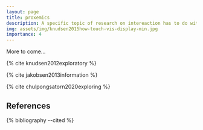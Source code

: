```yaml
---
layout: page
title: proxemics
description: A specific topic of research on intereaction has to do with proxemic inteaction, which is particularly relevant to consider in the context of large displays.
img: assets/img/knudsen2015how-touch-vis-display-min.jpg
importance: 4
---
```


More to come...

{% cite knudsen2012exploratory %}

{% cite jakobsen2013information %}

{% cite chulpongsatorn2020exploring %}

References
----------

<div class="publications">
  {% bibliography --cited %}
</div>
